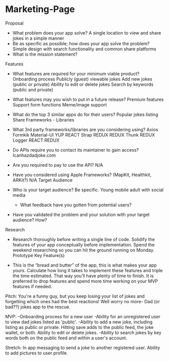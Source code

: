 # Marketing-Page
Proposal

- What problem does your app solve? 
A single location to view and share jokes in a simple manner
- Be as specific as possible; how does your app solve the problem?
Simple design with search functionality and common share platforms
- What is the mission statement?
    
Features

- What features are required for your minimum viable product?
Onboarding process
Publicly (guest) viewable jokes
Add new jokes (public or private)
Ability to edit or delete jokes
Search by keywords (public and private)
- What features may you wish to put in a future release?
Premium features
Support form functions
Meme/image support
- What do the top 3 similar apps do for their users?
Popular jokes listing
Share
Frameworks - Libraries

- What 3rd party frameworks/libraries are you considering using?
Axios
Formkik
Material-UI
YUP
REACT Strap
REDUX
REDUX Thunk
REDUX Logger
REACT REDUX

- Do APIs require you to contact its maintainer to gain access?
Icanhazdadjoke.com

- Are you required to pay to use the API?
N/A

- Have you considered using Apple Frameworks? (MapKit, Healthkit, ARKit?)
N/A
Target Audience

- Who is your target audience? Be specific.
Young mobile adult with social media

    - What feedback have you gotten from potential users?
- Have you validated the problem and your solution with your target audience? How?

Research

- Research thoroughly before writing a single line of code. Solidify the features of your app conceptually before implementation. Spend the weekend researching so you can hit the ground running on Monday.
Prototype Key Feature(s)

- This is the “bread and butter” of the app, this is what makes your app yours. Calculate how long it takes to implement these features and triple the time estimated. That way you’ll have plenty of time to finish. It is preferred to drop features and spend more time working on your MVP features if needed.



Pitch: You're a funny guy, but you keep losing your list of jokes and forgetting which ones had the best reactions! Well worry no more- Dad (or bad??) jokes app to the rescue.

MVP:
-Onboarding process for a new user
-Ability for an unregistered user to view dad jokes listed as 'public'.
-Ability to add a new joke, including listing as public or private. Hitting save adds to the public feed, the joke wallet, or both. Ability to edit or delete jokes.
-Ability to search jokes by key words both on the public feed and within a user's account.

Stretch: In app messaging to send a joke to another registered user. Ability to add pictures to user profile.
